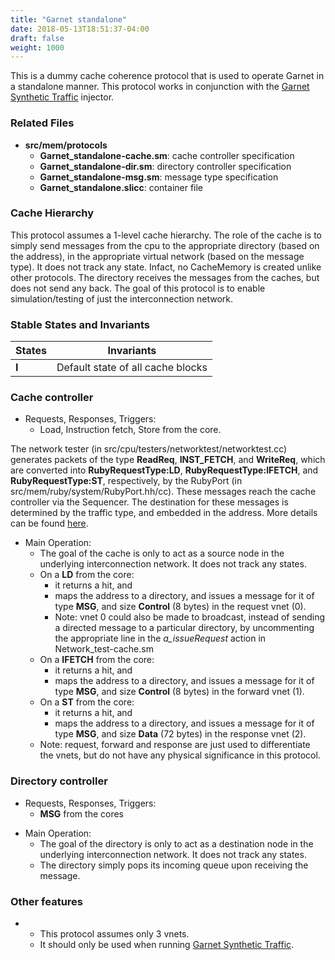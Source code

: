 ```yaml
---
title: "Garnet standalone"
date: 2018-05-13T18:51:37-04:00
draft: false
weight: 1000
---
```


This is a dummy cache coherence protocol that is used to operate Garnet
in a standalone manner. This protocol works in conjunction with the
[Garnet Synthetic Traffic](Garnet_Synthetic_Traffic "wikilink")
injector.

### Related Files

  - **src/mem/protocols**
      - **Garnet_standalone-cache.sm**: cache controller specification
      - **Garnet_standalone-dir.sm**: directory controller
        specification
      - **Garnet_standalone-msg.sm**: message type specification
      - **Garnet_standalone.slicc**: container file

### Cache Hierarchy

This protocol assumes a 1-level cache hierarchy. The role of the cache
is to simply send messages from the cpu to the appropriate directory
(based on the address), in the appropriate virtual network (based on the
message type). It does not track any state. Infact, no CacheMemory is
created unlike other protocols. The directory receives the messages from
the caches, but does not send any back. The goal of this protocol is to
enable simulation/testing of just the interconnection network.

### Stable States and Invariants

| States | Invariants                        |
| ------ | --------------------------------- |
| **I**  | Default state of all cache blocks |

### Cache controller

  - Requests, Responses, Triggers:
      - Load, Instruction fetch, Store from the core.

The network tester (in src/cpu/testers/networktest/networktest.cc)
generates packets of the type **ReadReq**, **INST_FETCH**, and
**WriteReq**, which are converted into **RubyRequestType:LD**,
**RubyRequestType:IFETCH**, and **RubyRequestType:ST**, respectively, by
the RubyPort (in src/mem/ruby/system/RubyPort.hh/cc). These messages
reach the cache controller via the Sequencer. The destination for these
messages is determined by the traffic type, and embedded in the address.
More details can be found [here](Ruby_Network_Test "wikilink").

  - Main Operation:
      - The goal of the cache is only to act as a source node in the
        underlying interconnection network. It does not track any
        states.
      - On a **LD** from the core:
          - it returns a hit, and
          - maps the address to a directory, and issues a message for it
            of type **MSG**, and size **Control** (8 bytes) in the
            request vnet (0).
          - Note: vnet 0 could also be made to broadcast, instead of
            sending a directed message to a particular directory, by
            uncommenting the appropriate line in the *a_issueRequest*
            action in Network_test-cache.sm
      - On a **IFETCH** from the core:
          - it returns a hit, and
          - maps the address to a directory, and issues a message for it
            of type **MSG**, and size **Control** (8 bytes) in the
            forward vnet (1).
      - On a **ST** from the core:
          - it returns a hit, and
          - maps the address to a directory, and issues a message for it
            of type **MSG**, and size **Data** (72 bytes) in the
            response vnet (2).
      - Note: request, forward and response are just used to
        differentiate the vnets, but do not have any physical
        significance in this protocol.

### Directory controller

  - Requests, Responses, Triggers:
      - **MSG** from the cores

<!-- end list -->

  - Main Operation:
      - The goal of the directory is only to act as a destination node
        in the underlying interconnection network. It does not track any
        states.
      - The directory simply pops its incoming queue upon receiving the
        message.

### Other features

  -   - This protocol assumes only 3 vnets.
      - It should only be used when running [Garnet Synthetic
        Traffic](Garnet_Synthetic_Traffic "wikilink").
